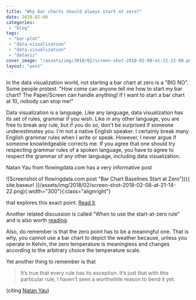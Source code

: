 ```yaml
---
title: "Why bar charts should always start at zero?"
date: 2018-02-08
categories: 
 - "blog"
tags: 
 - "bar-plot"
 - "data-visualisation"
 - "data-visualization"
 - "dataviz"
cover_image: "/assets/img/2018/02/screen-shot-2018-02-08-at-21-12-08.png"
layout: "post"
---
```


In the data visualization world, not starting a bar chart at zero is a "BIG NO". Some people protest. "How come can anyone tell me how to start my bar chart? The Paper/Screen can handle anything! If I want to start a bar chart at 10, nobody can stop me!"

Data visualization is a language. Like any language, data visualization has its set of rules,  grammar if you wish. Like in any other language, you are free to break any rule, but if you do so, don't be surprised if someone underestimates you. I'm not a native English speaker. I certainly break many English grammar rules when I write or speak. However, I never argue if someone knowledgeable corrects me. If you agree that one should try respecting grammar rules of a spoken language, you have to agree to respect the grammar of any other language, including data visualization.

Natan Yau from flowingdata.com has a very informative post

![Screenshot of flowingdata.com post "Bar Chart Baselines Start at Zero"]({{ site.baseurl }}/assets/img/2018/02/screen-shot-2018-02-08-at-21-14-22.png){:width="300"}{:class="alignright"}

that explores this exact point. [Read it](https://flowingdata.com/2015/08/31/bar-chart-baselines-start-at-zero/).

Another related discussion is called "When to use the start-at-zero rule" and is also worth [reading](http://junkcharts.typepad.com/junk_charts/2014/04/when-to-use-the-start-at-zero-rule-.html).

Also, do remember is that the zero point has to be a meaningful one. That is why, you cannot use a bar chart to depict the weather because, unless you operate in Kelvin, the zero temperature is meaningless and changes according to the arbitrary choice the temperature scale.

Yet another thing to remember is that

> It’s true that every rule has its exception. It’s just that with this particular rule, I haven’t seen a worthwhile reason to bend it yet.

(citing [Natan Yau](https://flowingdata.com/2015/08/31/bar-chart-baselines-start-at-zero/))
